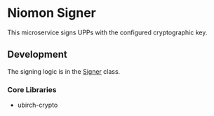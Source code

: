 # Niomon Signer
This microservice signs UPPs with the configured cryptographic key.

## Development
The signing logic is in the [Signer](./src/main/scala/com/ubirch/messagesigner/Signer.scala) class.

### Core Libraries
* ubirch-crypto